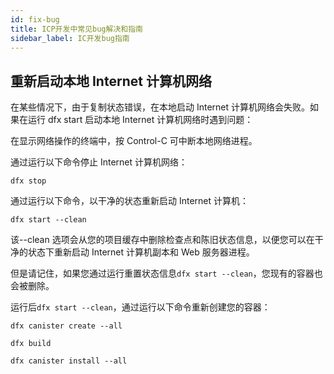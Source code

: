 ```yaml
---
id: fix-bug
title: ICP开发中常见bug解决和指南
sidebar_label: IC开发bug指南
---
```


## 重新启动本地 Internet 计算机网络

在某些情况下，由于复制状态错误，在本地启动 Internet 计算机网络会失败。如果在运行 dfx start 启动本地 Internet 计算机网络时遇到问题：

在显示网络操作的终端中，按 Control-C 可中断本地网络进程。

通过运行以下命令停止 Internet 计算机网络：

`dfx stop`

通过运行以下命令，以干净的状态重新启动 Internet 计算机：

`dfx start --clean`

该--clean 选项会从您的项目缓存中删除检查点和陈旧状态信息，以便您可以在干净的状态下重新启动 Internet 计算机副本和 Web 服务器进程。

但是请记住，如果您通过运行重置状态信息`dfx start --clean`，您现有的容器也会被删除。

运行后`dfx start --clean`，通过运行以下命令重新创建您的容器：

`dfx canister create --all`

`dfx build`

`dfx canister install --all`
